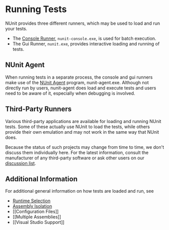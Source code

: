 # Running Tests

NUnit provides three different runners, which may be used to load and
run your tests.

* The [Console Runner](Console-Runner.md), `nunit-console.exe`, is used for batch execution.
* The Gui Runner, `nunit.exe`, provides interactive loading and running of tests.

## NUnit Agent

When running tests in a separate process, the console and gui runners make use of the [NUnit Agent](xref:nunitagent) program, nunit-agent.exe. Although not directly run by users, nunit-agent does load and execute tests and users need to be aware of it, especially when debugging is involved.

## Third-Party Runners

Various third-party applications are available for loading and running NUnit tests. Some of these actually use NUnit to load the tests, while others provide their own emulation and may not work in the same way that NUnit does.

Because the status of such projects may change from time to time, we don't discuss them individually here. For the latest information, consult the manufacturer of any third-party software or ask other users on our
[discussion list](http://groups.google.com/group/nunit-discuss).

## Additional Information

For additional general information on how tests are loaded and run, see

* [Runtime Selection](xref:runtimeselection)
* [Assembly Isolation](xref:assemblyisolation)
* [[Configuration Files]]
* [[Multiple Assemblies]]
* [[Visual Studio Support]]
